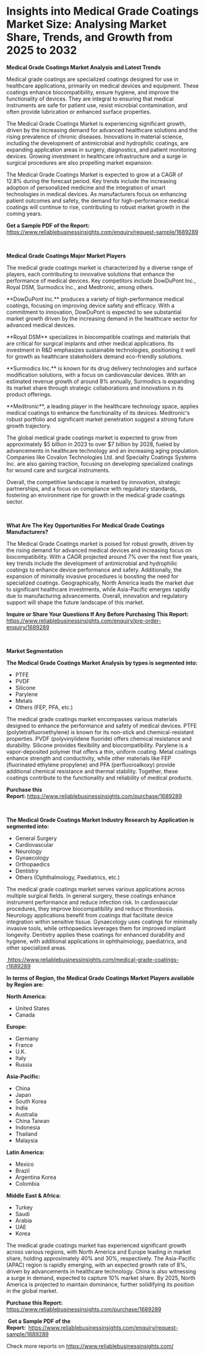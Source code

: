 <p><h1>Insights into Medical Grade Coatings Market Size: Analysing Market Share, Trends, and Growth from 2025 to 2032</h1></p><p><strong>Medical Grade Coatings Market Analysis and Latest Trends</strong></p>
<p><p>Medical grade coatings are specialized coatings designed for use in healthcare applications, primarily on medical devices and equipment. These coatings enhance biocompatibility, ensure hygiene, and improve the functionality of devices. They are integral to ensuring that medical instruments are safe for patient use, resist microbial contamination, and often provide lubrication or enhanced surface properties.</p><p>The Medical Grade Coatings Market is experiencing significant growth, driven by the increasing demand for advanced healthcare solutions and the rising prevalence of chronic diseases. Innovations in material science, including the development of antimicrobial and hydrophilic coatings, are expanding application areas in surgery, diagnostics, and patient monitoring devices. Growing investment in healthcare infrastructure and a surge in surgical procedures are also propelling market expansion. </p><p>The Medical Grade Coatings Market is expected to grow at a CAGR of 12.8% during the forecast period. Key trends include the increasing adoption of personalized medicine and the integration of smart technologies in medical devices. As manufacturers focus on enhancing patient outcomes and safety, the demand for high-performance medical coatings will continue to rise, contributing to robust market growth in the coming years.</p></p>
<p><strong>Get a Sample PDF of the Report:&nbsp;</strong> <a href="https://www.reliablebusinessinsights.com/enquiry/request-sample/1689289?utm_campaign=1789&utm_medium=2&utm_source=Github&utm_content=ia&utm_term=26032025&utm_id=medical-grade-coatings">https://www.reliablebusinessinsights.com/enquiry/request-sample/1689289</a></p>
<p>&nbsp;</p>
<p><strong>Medical Grade Coatings Major Market Players</strong></p>
<p><p>The medical grade coatings market is characterized by a diverse range of players, each contributing to innovative solutions that enhance the performance of medical devices. Key competitors include DowDuPont Inc., Royal DSM, Surmodics Inc., and Medtronic, among others.</p><p>**DowDuPont Inc.** produces a variety of high-performance medical coatings, focusing on improving device safety and efficacy. With a commitment to innovation, DowDuPont is expected to see substantial market growth driven by the increasing demand in the healthcare sector for advanced medical devices. </p><p>**Royal DSM** specializes in biocompatible coatings and materials that are critical for surgical implants and other medical applications. Its investment in R&D emphasizes sustainable technologies, positioning it well for growth as healthcare stakeholders demand eco-friendly solutions. </p><p>**Surmodics Inc.** is known for its drug delivery technologies and surface modification solutions, with a focus on cardiovascular devices. With an estimated revenue growth of around 8% annually, Surmodics is expanding its market share through strategic collaborations and innovations in its product offerings.</p><p>**Medtronic**, a leading player in the healthcare technology space, applies medical coatings to enhance the functionality of its devices. Medtronic's robust portfolio and significant market penetration suggest a strong future growth trajectory. </p><p>The global medical grade coatings market is expected to grow from approximately $5 billion in 2023 to over $7 billion by 2028, fueled by advancements in healthcare technology and an increasing aging population. Companies like Covalon Technologies Ltd. and Specialty Coatings Systems Inc. are also gaining traction, focusing on developing specialized coatings for wound care and surgical instruments.</p><p>Overall, the competitive landscape is marked by innovation, strategic partnerships, and a focus on compliance with regulatory standards, fostering an environment ripe for growth in the medical grade coatings sector.</p></p>
<p>&nbsp;</p>
<p><strong>What Are The Key Opportunities For Medical Grade Coatings Manufacturers?</strong></p>
<p><p>The Medical Grade Coatings market is poised for robust growth, driven by the rising demand for advanced medical devices and increasing focus on biocompatibility. With a CAGR projected around 7% over the next five years, key trends include the development of antimicrobial and hydrophilic coatings to enhance device performance and safety. Additionally, the expansion of minimally invasive procedures is boosting the need for specialized coatings. Geographically, North America leads the market due to significant healthcare investments, while Asia-Pacific emerges rapidly due to manufacturing advancements. Overall, innovation and regulatory support will shape the future landscape of this market.</p></p>
<p><strong>Inquire or Share Your Questions If Any Before Purchasing This Report:</strong> <a href="https://www.reliablebusinessinsights.com/enquiry/pre-order-enquiry/1689289?utm_campaign=1789&utm_medium=2&utm_source=Github&utm_content=ia&utm_term=26032025&utm_id=medical-grade-coatings">https://www.reliablebusinessinsights.com/enquiry/pre-order-enquiry/1689289</a></p>
<p>&nbsp;</p>
<p><strong>Market Segmentation</strong></p>
<p><strong>The Medical Grade Coatings Market Analysis by types is segmented into:</strong></p>
<p><ul><li>PTFE</li><li>PVDF</li><li>Silicone</li><li>Parylene</li><li>Metals</li><li>Others (FEP, PFA, etc.)</li></ul></p>
<p><p>The medical grade coatings market encompasses various materials designed to enhance the performance and safety of medical devices. PTFE (polytetrafluoroethylene) is known for its non-stick and chemical-resistant properties. PVDF (polyvinylidene fluoride) offers chemical resistance and durability. Silicone provides flexibility and biocompatibility. Parylene is a vapor-deposited polymer that offers a thin, uniform coating. Metal coatings enhance strength and conductivity, while other materials like FEP (fluorinated ethylene propylene) and PFA (perfluoroalkoxy) provide additional chemical resistance and thermal stability. Together, these coatings contribute to the functionality and reliability of medical products.</p></p>
<p><strong>Purchase this Report:&nbsp;</strong><a href="https://www.reliablebusinessinsights.com/purchase/1689289?utm_campaign=1789&utm_medium=2&utm_source=Github&utm_content=ia&utm_term=26032025&utm_id=medical-grade-coatings">https://www.reliablebusinessinsights.com/purchase/1689289</a></p>
<p>&nbsp;</p>
<p><strong>The Medical Grade Coatings Market Industry Research by Application is segmented into:</strong></p>
<p><ul><li>General Surgery</li><li>Cardiovascular</li><li>Neurology</li><li>Gynaecology</li><li>Orthopaedics</li><li>Dentistry</li><li>Others (Ophthalmology, Paediatrics, etc.)</li></ul></p>
<p><p>The medical grade coatings market serves various applications across multiple surgical fields. In general surgery, these coatings enhance instrument performance and reduce infection risk. In cardiovascular procedures, they improve biocompatibility and reduce thrombosis. Neurology applications benefit from coatings that facilitate device integration within sensitive tissue. Gynaecology uses coatings for minimally invasive tools, while orthopaedics leverages them for improved implant longevity. Dentistry applies these coatings for enhanced durability and hygiene, with additional applications in ophthalmology, paediatrics, and other specialized areas.</p></p>
<p><a href="https://www.reliablebusinessinsights.com/medical-grade-coatings-r1689289?utm_campaign=1789&utm_medium=2&utm_source=Github&utm_content=ia&utm_term=26032025&utm_id=medical-grade-coatings">&nbsp;https://www.reliablebusinessinsights.com/medical-grade-coatings-r1689289</a></p>
<p><strong>In terms of Region, the Medical Grade Coatings Market Players available by Region are:</strong></p>
<p>
    <p> <strong> North America: </strong>
        <ul>
            <li>United States</li>
            <li>Canada</li>
        </ul>
        </p> 
    <p> <strong> Europe: </strong>
        <ul>
            <li>Germany</li>
            <li>France</li>
            <li>U.K.</li>
            <li>Italy</li>
            <li>Russia</li>
        </ul>
        </p> 
    <p> <strong> Asia-Pacific: </strong>
        <ul>
            <li>China</li>
            <li>Japan</li>
            <li>South Korea</li>
            <li>India</li>
            <li>Australia</li>
            <li>China Taiwan</li>
            <li>Indonesia</li>
            <li>Thailand</li>
            <li>Malaysia</li>
        </ul>
        </p> 
    <p> <strong> Latin America: </strong>
        <ul>
            <li>Mexico</li>
            <li>Brazil</li>
            <li>Argentina Korea</li>
            <li>Colombia</li>
        </ul>
        </p> 
    <p> <strong> Middle East & Africa: </strong>
        <ul>
            <li>Turkey</li>
            <li>Saudi</li>
            <li>Arabia</li>
            <li>UAE</li>
            <li>Korea</li>
        </ul>
    </p>
    </p>
<p><p>The medical grade coatings market has experienced significant growth across various regions, with North America and Europe leading in market share, holding approximately 40% and 30%, respectively. The Asia-Pacific (APAC) region is rapidly emerging, with an expected growth rate of 8%, driven by advancements in healthcare technology. China is also witnessing a surge in demand, expected to capture 10% market share. By 2025, North America is projected to maintain dominance, further solidifying its position in the global market.</p></p>
<p><strong>Purchase this Report: </strong><a href="https://www.reliablebusinessinsights.com/purchase/1689289?utm_campaign=1789&utm_medium=2&utm_source=Github&utm_content=ia&utm_term=26032025&utm_id=medical-grade-coatings">https://www.reliablebusinessinsights.com/purchase/1689289</a></p>
<p>&nbsp;<strong>Get a Sample PDF of the Report:&nbsp;&nbsp;</strong><a href="https://www.reliablebusinessinsights.com/enquiry/request-sample/1689289?utm_campaign=1789&utm_medium=2&utm_source=Github&utm_content=ia&utm_term=26032025&utm_id=medical-grade-coatings">https://www.reliablebusinessinsights.com/enquiry/request-sample/1689289</a></p>
<p><strong></strong></p>
<p>Check more reports on <a href="https://www.reliablebusinessinsights.com/?utm_campaign=1789&utm_medium=2&utm_source=Github&utm_content=ia&utm_term=26032025&utm_id=medical-grade-coatings">https://www.reliablebusinessinsights.com/</a></p>